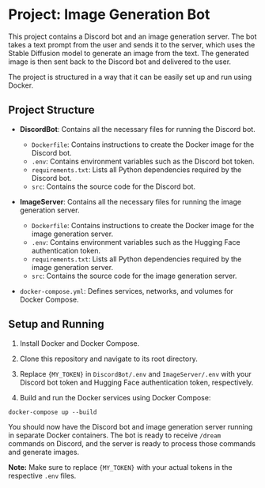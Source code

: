 # Project: Image Generation Bot

This project contains a Discord bot and an image generation server. The bot takes a text prompt from the user and sends it to the server, which uses the Stable Diffusion model to generate an image from the text. The generated image is then sent back to the Discord bot and delivered to the user.

The project is structured in a way that it can be easily set up and run using Docker.

## Project Structure

- **DiscordBot**: Contains all the necessary files for running the Discord bot.
  - `Dockerfile`: Contains instructions to create the Docker image for the Discord bot.
  - `.env`: Contains environment variables such as the Discord bot token.
  - `requirements.txt`: Lists all Python dependencies required by the Discord bot.
  - `src`: Contains the source code for the Discord bot.

- **ImageServer**: Contains all the necessary files for running the image generation server.
  - `Dockerfile`: Contains instructions to create the Docker image for the image generation server.
  - `.env`: Contains environment variables such as the Hugging Face authentication token.
  - `requirements.txt`: Lists all Python dependencies required by the image generation server.
  - `src`: Contains the source code for the image generation server.

- `docker-compose.yml`: Defines services, networks, and volumes for Docker Compose.

## Setup and Running

1. Install Docker and Docker Compose.

2. Clone this repository and navigate to its root directory.

3. Replace `{MY_TOKEN}` in `DiscordBot/.env` and `ImageServer/.env` with your Discord bot token and Hugging Face authentication token, respectively.

4. Build and run the Docker services using Docker Compose:

```
docker-compose up --build
```

You should now have the Discord bot and image generation server running in separate Docker containers. The bot is ready to receive `/dream` commands on Discord, and the server is ready to process those commands and generate images.

**Note:** Make sure to replace `{MY_TOKEN}` with your actual tokens in the respective `.env` files.
